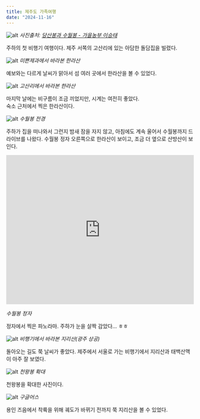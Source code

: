 ```yaml
---
title: 제주도 가족여행
date: "2024-11-16"
---
```


<script>import { siteDomain } from '$lib/utils/stores.js'</script>

![alt](/image/2024-11-16/제주_고산_드론.jpeg)
*사진출처: [당산봉과 수월봉 - 가을농부 이승태](https://m.blog.naver.com/jirisan07/223277261845)*

주하의 첫 비행기 여행이다. 제주 서쪽의 고산리에 있는 아담한 돌담집을 빌렸다.

![alt](/image/2024-11-16/서제주_한라산.jpg)
*미쁜제과에서 바라본 한라산*

예보와는 다르게 날씨가 맑아서 섬 여러 곳에서 한라산을 볼 수 있었다.

![alt](/image/2024-11-16/고산_한라산.jpg)
*고산리에서 바라본 한라산*

마지막 날에는 비구름이 조금 끼었지만, 시계는 여전히 좋았다.<br>
숙소 근처에서 찍은 한라산이다.

![alt](/image/2024-11-16/수월봉.jpg)
*수월봉 전경*

주하가 집을 떠나와서 그런지 밤새 잠을 자지 않고, 아침에도 계속 울어서 수월봉까지 드라이브를 나왔다. 수월봉 정자 오른쪽으로 한라산이 보이고, 조금 더 옆으로 산방산이 보인다.

<iframe width="100%" height="400" allowfullscreen style="border-style:none;" src="https://cdn.pannellum.org/2.5/pannellum.htm#panorama={siteDomain}/image/2024-11-16/수월봉_정자.jpg&amp;autoLoad=true&amp;autoRotate=-2&amp;haov=360.00&amp;vOffset=0.00"></iframe>

*수월봉 정자*

정자에서 찍은 파노라마. 주하가 눈을 살짝 감았다... ㅎㅎ

![alt](/image/2024-11-16/비행기_지리산.jpg)
*비행기에서 바라본 지리산(광주 상공)*

돌아오는 길도 쭉 날씨가 좋았다. 제주에서 서울로 가는 비행기에서 지리산과 태백산맥이 아주 잘 보였다.

![alt](/image/2024-11-16/비행기_지리산_확대.jpg)
*천왕봉 확대*

천왕봉을 확대한 사진이다.

![alt](/image/2024-11-16/구글어스_지리산.png)
*구글어스*

용인 즈음에서 착륙을 위해 궤도가 바뀌기 전까지 쭉 지리산을 볼 수 있었다.
